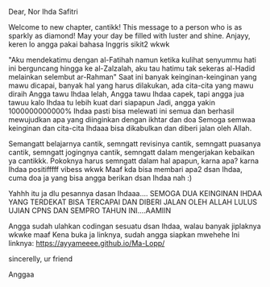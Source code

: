 Dear, Nor Ihda Safitri

Welcome to new chapter, cantikk!
This message to a person who is as sparkly as diamond! May your day be filled with luster and shine.
Anjayy, keren lo angga pakai bahasa Inggris sikit2 wkwk

"Aku mendekatimu dengan al-Fatihah namun ketika kulihat senyummu hati ini berguncang hingga ke al-Zalzalah, aku tau hatimu tak sekeras al-Hadid melainkan selembut ar-Rahman"
Saat ini banyak keinginan-keinginan yang mawu dicapai, banyak hal yang harus dilakukan, ada cita-cita yang mawu diraih
Angga tawu Ihdaa lelah, Angga tawu Ihdaa capek, tapi angga jua tawuu kalo Ihdaa tu lebih kuat dari siapapun
Jadi, angga yakin 1000000000000% Ihdaa pasti bisa melewati ini semua dan berhasil mewujudkan apa yang diinginkan dengan ikhtar dan doa
Semoga semwaa keinginan dan cita-cita Ihdaaa bisa dikabulkan dan diberi jalan oleh Allah.

Semangatt belajarnya cantik, semngatt revisinya cantik, semngatt puasanya cantik, semngatt jogingnya cantik, semngatt dalam mengerjakan kebaikan ya cantikkk.
Pokoknya harus semngatt dalam hal apapun, karna apa? karna Ihdaa positifffff vibess wkwk
Maaf kda bisa membari apa2 dsan Ihdaa, cuma doa ja yang bisa angga berikan dsan Ihdaa nah :)

Yahhh itu ja dlu pesannya dasan Ihdaaa....
SEMOGA DUA KEINGINAN IHDAA YANG TERDEKAT BISA TERCAPAI DAN DIBERI JALAN OLEH ALLAH
LULUS UJIAN CPNS DAN SEMPRO TAHUN INI....AAMIIN

Angga sudah ulahkan codingan sesuatu dsan Ihdaa, walau banyak jiplaknya wkwke maaf
Kena buka ja linknya, sudah angga siapkan mwehehe
Ini linknya: https://ayyameeee.github.io/Ma-Lopp/


sincerelly,
ur friend

Anggaa



